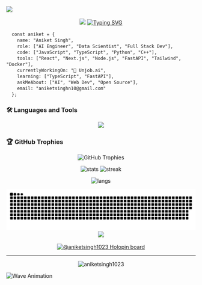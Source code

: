 <!-- Waving Header -->
  
  <img src="https://media.giphy.com/media/13HgwGsXF0aiGY/giphy.gif" width="300">

<p align="center">
 <img src="https://media.giphy.com/media/hvRJCLFzcasrR4ia7z/giphy.gif" width="100">
  <a href="https://git.io/typing-svg">
    <img src="https://readme-typing-svg.demolab.com?font=Fira+Code&pause=1000&color=00F77F&width=500&lines=FullStack+Developer;AI+Enthusiast;Full+Stack+Learner;Open+Source+Contributor" alt="Typing SVG" />
  </a>
</p>




```
  const aniket = {
    name: "Aniket Singh",
    role: ["AI Engineer", "Data Scientist", "Full Stack Dev"],
    code: ["JavaScript", "TypeScript", "Python", "C++"],
    tools: ["React", "Next.js", "Node.js", "FastAPI", "Tailwind", "Docker"],
    currentlyWorkingOn: "🚀 Unjob.ai",
    learning: ["TypeScript", "FastAPI"],
    askMeAbout: ["AI", "Web Dev", "Open Source"],
    email: "aniketsinghn10@gmail.com"
  };
```

### 🛠️ Languages and Tools
<p align="center">
 <img src="https://skillicons.dev/icons?i=html,css,js,ts,react,nextjs,nodejs,express,python,fastapi,java,bootstrap,tailwind,mysql,postgres,mongodb,git,github,docker,aws,gcp,figma" />
</p>

### 🏆 GitHub Trophies
<p align="center">
  <img src="https://github-trophies.vercel.app/aniketsingh1023?username=aniketsingh1023" alt="GitHub Trophies" />
</p>

<p align="center">
  <img src="https://github-readme-stats.vercel.app/api?username=aniketsingh1023&show_icons=true&theme=radical" alt="stats"/>
  <img src="https://github-readme-streak-stats.herokuapp.com/?user=aniketsingh1023&theme=radical" alt="streak"/>
</p>

<p align="center">
  <img src="https://github-readme-stats.vercel.app/api/top-langs/?username=aniketsingh1023&layout=compact&theme=radical" alt="langs"/>
</p>

<p align="center">
  <picture>
    <source media="(prefers-color-scheme: dark)" srcset="https://raw.githubusercontent.com/aniketsingh1023/aniketsingh1023/output/github-snake-dark.svg" />
    <source media="(prefers-color-scheme: light)" srcset="https://raw.githubusercontent.com/aniketsingh1023/aniketsingh1023/output/github-snake.svg" />
    <img alt="github-snake" src="https://raw.githubusercontent.com/aniketsingh1023/aniketsingh1023/output/github-snake.svg" />

  <img src="https://media.giphy.com/media/13HgwGsXF0aiGY/giphy.gif" width="300">
  </picture>
</p>

<p align="center"> <a href="https://holopin.io/@aniketsingh1023"> <img src="https://holopin.me/aniketsingh1023" alt="@aniketsingh1023 Holopin board"/> </a> </p>

---

<!-- Profile Views -->
<p align="center"> 
  <img src="https://komarev.com/ghpvc/?username=aniketsingh1023&label=Profile%20views&color=0e75b6&style=flat" alt="aniketsingh1023" /> 
</p>



<!-- Footer Wave -->
![Wave Animation](https://capsule-render.vercel.app/api?type=waving&color=gradient&height=120&section=footer)

